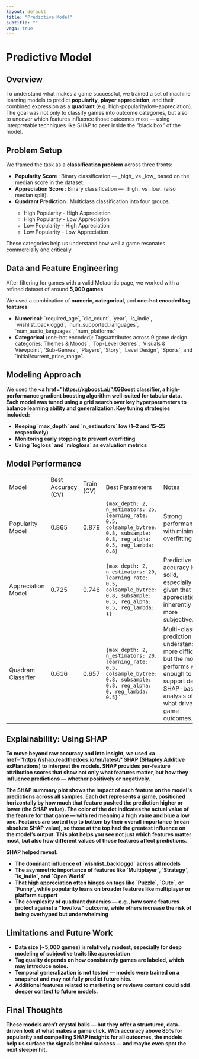 ```yaml
---
layout: default
title: "Predictive Model"
subtitle: ""
vega: true
---
```


<h1 class = "full-width-wrapper superH1"> Predictive Model </h1>

## Overview
 
To understand what makes a game successful, we trained a set of machine learning models to predict **popularity**, **player appreciation**, and their combined expression as a **quadrant** (e.g. high-popularity/low-appreciation). The goal was not only to classify games into outcome categories, but also to uncover which features influence those outcomes most — using interpretable techniques like SHAP to peer inside the "black box" of the model.
 
## Problem Setup
 
We framed the task as a **classification problem** across three fronts:

<ul class = "in_text_list">
    <li> <b> Popularity Score </b>: Binary classification — _high_ vs _low_ based on the median score in the dataset. </li>
    <li> <b> Appreciation Score </b>: Binary classification — _high_ vs _low_ (also median split). </li>
    <li> <b> Quadrant Prediction </b>: Multiclass classification into four groups. </li>
    <ul class = "in_text_list">
        <li> High Popularity - High Appreciation </li>
        <li> High Popularity - Low Appreciation </li>
        <li> Low Popularity - High Appreciation </li>
        <li> Low Popularity - Low Appreciation </li>
    </ul>
</ul>

These categories help us understand how well a game resonates commercially and critically.


 
## Data and Feature Engineering
 
After filtering for games with a valid Metacritic page, we worked with a refined dataset of around **5,000 games**.
 
We used a combination of **numeric**, **categorical**, and **one-hot encoded tag features**:

<ul class = "in_text_list">
    <li> <b>Numerical</b>: `required_age`, `dlc_count`, `year`, `is_indie`, `wishlist_backloggd`, `num_supported_languages`, `num_audio_languages`, `num_platforms` </li>
    <li> <b>Categorical</b> (one-hot encoded):  Tags/attributes across 9 game design categories:`Themes & Moods`, `Top-Level Genres`, `Visuals & Viewpoint`, `Sub-Genres`, `Players`, `Story`, `Level Design`, `Sports`, and `initial/current_price_range`. </li>
</ul>

 
## Modeling Approach
 
We used the <b><a href="https://xgboost.ai/"XGBoost</a> classifier<b>, a high-performance gradient boosting algorithm well-suited for tabular data. Each model was tuned using a **grid search** over key hyperparameters to balance learning ability and generalization. Key tuning strategies included:

<ul class = "in_text_list">
    <li> Keeping `max_depth` and `n_estimators` low (1–2 and 15–25 respectively) </li>
    <li> Monitoring <b>early stopping<b> to prevent overfitting </li>
    <li> Using `logloss` and `mlogloss` as evaluation metrics </li>
</ul>


 
## Model Performance

<table class = "full-width-wrapper custom_table">
    <tr>
        <td>Model</td>
        <td>Best Accuracy (CV)</td>
        <td>Train (CV)</td>
        <td>Best Parameters</td>
        <td>Notes</td>
    </tr>
    <tr>
        <td>Popularity Model</td>
        <td>0.865</td>
        <td>0.879</td>
        <td><code>{max_depth: 2, n_estimators: 25, learning_rate: 0.5, colsample_bytree: 0.8, subsample: 0.8, reg_alpha: 0.5, reg_lambda: 0.8}</code></td>
        <td>Strong performance with minimal overfitting</td>
    </tr>
    <tr>
        <td>Appreciation Model</td>
        <td>0.725</td>
        <td>0.746</td>
        <td><code>{max_depth: 2, n_estimators: 20, learning_rate: 0.5, colsample_bytree: 0.8, subsample: 0.5, reg_alpha: 0.5, reg_lambda: 1}</code></td>
        <td>Predictive accuracy is solid, especially given that appreciation is inherently more subjective.</td>
    </tr>
    <tr>
        <td>Quadrant Classifier</td>
        <td>0.616</td>
        <td>0.657</td>
        <td><code>{max_depth: 2, n_estimators: 20, learning_rate: 0.5, colsample_bytree: 0.8, subsample: 0.8, reg_alpha: 0, reg_lambda: 0.5}` </code></td>
        <td>Multi-class prediction is understandably more difficult, but the model performs well enough to support deeper SHAP-based analysis of what drives game outcomes.</td>
    </tr>
</table>


 
## Explainability: Using SHAP
 
To move beyond raw accuracy and into **insight**, we used <b><a href="https://shap.readthedocs.io/en/latest/"SHAP</a> (SHapley Additive exPlanations)<b> to interpret the models. SHAP provides per-feature attribution scores that show not only what features matter, but **how** they influence predictions — whether positively or negatively.
 
The SHAP summary plot shows the impact of each feature on the model's predictions across all samples. Each dot represents a game, positioned horizontally by how much that feature pushed the prediction higher or lower (the SHAP value). The color of the dot indicates the actual value of the feature for that game — with red meaning a high value and blue a low one. Features are sorted top to bottom by their overall importance (mean absolute SHAP value), so those at the top had the greatest influence on the model’s output. This plot helps you see not just which features matter most, but also how different values of those features affect predictions.
 
SHAP helped reveal:

<ul class = "in_text_list">
    <li> The dominant influence of `wishlist_backloggd` across all models  </li>
    <li> The asymmetric importance of features like `Multiplayer`, `Strategy`, `is_indie`, and `Open World` </li>
    <li> That high appreciation often hinges on tags like `Puzzle`, `Cute`, or `Funny`, while popularity leans on broader features like multiplayer or platform support </li>
    <li> The complexity of quadrant dynamics — e.g., how some features protect against a "low/low" outcome, while others increase the risk of being overhyped but underwhelming </li>
</ul>




 
## Limitations and Future Work

<ul class = "in_text_list">
    <li> <b>Data size</b> (~5,000 games) is relatively modest, especially for deep modeling of subjective traits like appreciation </li>
    <li> <b>Tag quality</b> depends on how consistently games are labeled, which may introduce noise. </li>
    <li> <b>Temporal generalization</b> is not tested — models were trained on a snapshot and may not fully predict future hits. </li>
    <li> <b>Additional features</b> related to marketing or reviews content could add deeper context to future models. </li>
</ul>



## Final Thoughts
 
These models aren’t crystal balls — but they offer a structured, data-driven look at what makes a game click. With accuracy above <b>85%</b> for popularity and compelling SHAP insights for all outcomes, the models help us surface the **signals behind success** — and maybe even spot the next sleeper hit.



